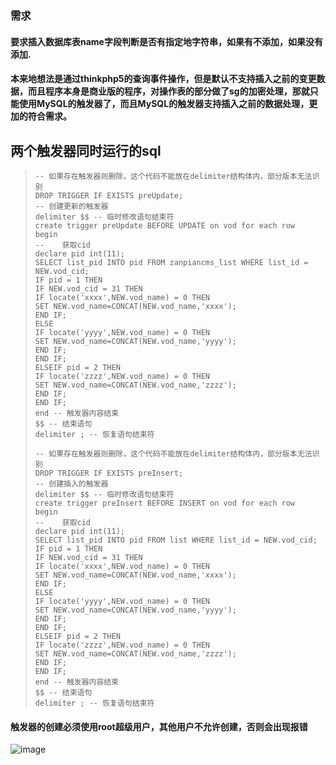 ### 需求

#### 要求插入数据库表name字段判断是否有指定地字符串，如果有不添加，如果没有添加.

#### 本来地想法是通过thinkphp5的查询事件操作，但是默认不支持插入之前的变更数据，而且程序本身是商业版的程序，对操作表的部分做了sg的加密处理，那就只能使用MySQL的触发器了，而且MySQL的触发器支持插入之前的数据处理，更加的符合需求。


## 两个触发器同时运行的sql

>     -- 如果存在触发器则删除，这个代码不能放在delimiter结构体内，部分版本无法识别
>     DROP TRIGGER IF EXISTS preUpdate;
>     -- 创建更新的触发器
>     delimiter $$ -- 临时修改语句结束符
>     create trigger preUpdate BEFORE UPDATE on vod for each row
>     begin
>     -- 	获取cid
>     declare pid int(11);
>     SELECT list_pid INTO pid FROM zanpiancms_list WHERE list_id = NEW.vod_cid;
>     IF pid = 1 THEN
>     IF NEW.vod_cid = 31 THEN
>     IF locate('xxxx',NEW.vod_name) = 0 THEN
>     SET NEW.vod_name=CONCAT(NEW.vod_name,'xxxx');
>     END IF;
>     ELSE
>     IF locate('yyyy',NEW.vod_name) = 0 THEN
>     SET NEW.vod_name=CONCAT(NEW.vod_name,'yyyy');
>     END IF;
>     END IF;
>     ELSEIF pid = 2 THEN
>     IF locate('zzzz',NEW.vod_name) = 0 THEN
>     SET NEW.vod_name=CONCAT(NEW.vod_name,'zzzz');
>     END IF;
>     END IF;	
>     end -- 触发器内容结束
>     $$ -- 结束语句
>     delimiter ; -- 恢复语句结束符
>
>     -- 如果存在触发器则删除，这个代码不能放在delimiter结构体内，部分版本无法识别
>     DROP TRIGGER IF EXISTS preInsert;
>     -- 创建插入的触发器
>     delimiter $$ -- 临时修改语句结束符
>     create trigger preInsert BEFORE INSERT on vod for each row
>     begin
>     -- 	获取cid
>     declare pid int(11);
>     SELECT list_pid INTO pid FROM list WHERE list_id = NEW.vod_cid;
>     IF pid = 1 THEN
>     IF NEW.vod_cid = 31 THEN
>     IF locate('xxxx',NEW.vod_name) = 0 THEN
>     SET NEW.vod_name=CONCAT(NEW.vod_name,'xxxx');
>     END IF;
>     ELSE
>     IF locate('yyyy',NEW.vod_name) = 0 THEN
>     SET NEW.vod_name=CONCAT(NEW.vod_name,'yyyy');
>     END IF;
>     END IF;
>     ELSEIF pid = 2 THEN
>     IF locate('zzzz',NEW.vod_name) = 0 THEN
>     SET NEW.vod_name=CONCAT(NEW.vod_name,'zzzz');
>     END IF;
>     END IF;
>     end -- 触发器内容结束
>     $$ -- 结束语句
>     delimiter ; -- 恢复语句结束符

#### 触发器的创建必须使用root超级用户，其他用户不允许创建，否则会出现报错

![image](https://github.com/qinaqianjunzi/myblog/assets/48326971/9a21f99d-ad73-4086-9f50-8a4be0da6664)


